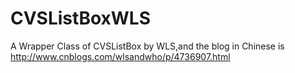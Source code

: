 # CVSListBoxWLS
A Wrapper Class of CVSListBox by WLS,and the blog in Chinese is http://www.cnblogs.com/wlsandwho/p/4736907.html
